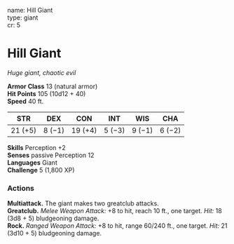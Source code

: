 name: Hill Giant    
type: giant    
cr: 5

# Hill Giant 
_Huge giant, chaotic evil_

**Armor Class** 13 (natural armor)    
**Hit Points** 105 (10d12 + 40)    
**Speed** 40 ft.

| STR     | DEX     | CON     | INT     | WIS     | CHA     |
|---------|---------|---------|---------|---------|---------|
| 21 (+5) | 8 (−1) | 19 (+4) | 5 (−3) | 9 (−1) | 6 (−2) |

**Skills** Perception +2    
**Senses** passive Perception 12    
**Languages** Giant    
**Challenge** 5 (1,800 XP)

### Actions 
**Multiattack.** The giant makes two greatclub attacks.    
**Greatclub.** _Melee Weapon Attack:_ +8 to hit, reach 10 ft., one target. _Hit:_ 18 (3d8 + 5) bludgeoning damage.    
**Rock.** _Ranged Weapon Attack:_ +8 to hit, range 60/240 ft., one target. _Hit:_ 21 (3d10 + 5) bludgeoning damage.    